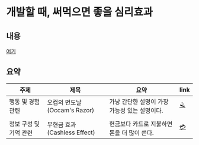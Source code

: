 # 개발할 때, 써먹으면 좋을 심리효과

## 내용

[여기](https://slashpage.com/haebom/psychology101)

## 요약

| 주제                   | 제목                          | 요약                                          | link                                                    |
| ---------------------- | ----------------------------- | --------------------------------------------- | ------------------------------------------------------- |
| 행동 및 경험 관련      | 오컴의 면도날(Occam's Razor)  | 가낭 간단한 설명이 가장 가능성 있는 설명이다. | [🪒](https://slashpage.com/haebom/1dwy5rvmjdrn4mp46zn9) |
|                        |                               |                                               |                                                         |
| 정보 구성 및 기억 관련 | 무현금 효과 (Cashless Effect) | 현금보다 카드로 지불하면 돈을 더 많이 쓴다.   | [💳](https://slashpage.com/haebom/v93nzyxmddy9nmwk6r45) |
